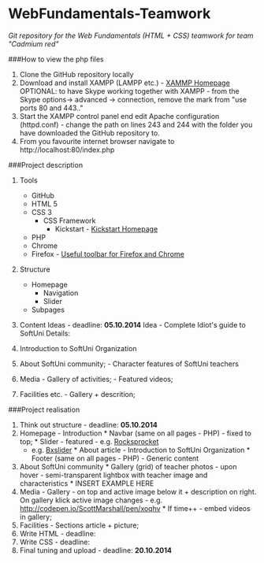 WebFundamentals-Teamwork
========================

*Git repository for the Web Fundamentals (HTML + CSS) teamwork for team "Cadmium red"*

###How to view the php files
1. Clone the GitHub repository locally
2. Download and install XAMPP (LAMPP etc.) - [XAMMP Homepage](https://www.apachefriends.org/index.html)
  OPTIONAL: to have Skype working together with XAMPP - from the Skype options-> advanced -> connection, remove the mark from "use ports 80 and 443.."
3. Start the XAMPP control panel end edit Apache configuration (httpd.conf) - change the path on lines 243 and 244 with the folder you have downloaded the GitHub repository to. 
4. From you favourite internet browser navigate to http://localhost:80/index.php

###Project description 
1. Tools
	- GitHub
	- HTML 5 
	- CSS 3
		- CSS Framework
			- Kickstart - [Kickstart Homepage](http://www.99lime.com/elements/)
	- PHP
	- Chrome 
	- Firefox - [Useful toolbar for Firefox and Chrome](http://chrispederick.com/work/web-developer/)

2. Structure
	- Homepage
		- Navigation
		- Slider
	- Subpages

3. Content Ideas - deadline: **05.10.2014**
			Idea - Complete Idiot's guide to SoftUni
			Details:
  1. Introduction to SoftUni Organization
  2. About SoftUni community;
    - Character features of SoftUni teachers
  3. Media
    - Gallery of activities;
    - Featured videos;
  4. Facilities etc.
    - Gallery + descrition;
					
###Project realisation					
1. Think out structure - deadline: **05.10.2014**
  1. Homepage - Introduction
    * Navbar (same on all pages - PHP) - fixed to top;
	* Slider - featured - e.g. [Rocksprocket](http://demo.rockettheme.com/wordpress-plugins/roksprocket/)
		- e.g. [Bxslider](http://bxslider.com/)
	* About article - Introduction to SoftUni Organization
	* Footer (same on all pages - PHP) - Generic content
  2. About SoftUni community
    * Gallery (grid) of teacher photos - upon hover - semi-transparent lightbox with teacher image and characteristics * INSERT EXAMPLE HERE
  3. Media - Gallery - on top and active image below it + description on right. On gallery klick active image changes - e.g. http://codepen.io/ScottMarshall/pen/xoqhv
    * If time++ - embed videos in gallery;
  4. Facilities - Sections article + picture;	 
2. Write HTML - deadline: 
3. Write CSS - deadline: 
4. Final tuning and upload - deadline: **20.10.2014**
